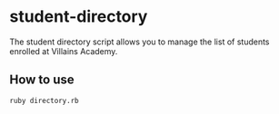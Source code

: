 # student-directory
The student directory script allows you to manage the list of students enrolled at Villains Academy.

## How to use

```shell
ruby directory.rb
```